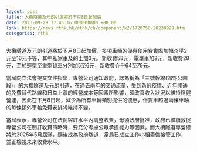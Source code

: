 ```yaml
---
layout: post
title: 大欖隧道及元朗引道將於下月8日起加價
date: 2023-09-29 17:45:16.000000000 +08:00
link: https://news.rthk.hk/rthk/ch/component/k2/1720750-20230929.htm
categories: rthk
---
```


大欖隧道及元朗引道將於下月8日起加價，多項車輛的優惠使用費實際加幅介乎2元至16元不等，其中私家車及的士加3元，新收費58元，電單車加2元，新收費28元，至於輕型至重型貨車分別加5至6元，新收費介乎64至79元。

當局向立法會提交文件指出，專營公司通知政府，認為稱為「三號幹線(郊野公園段)」的大欖隧道及元朗引道，在過去兩年的交通流量，受到新冠疫情、近年開通的免費替代路線和日益上漲的經營成本等因素所影響，須改善收入狀況以維持穩健營運，因此在下月8日起，減少為所有車輛類別提供的優惠，但貨車超過兩條車軸的每條額外車軸免費安排將維持不變。

當局表示，專營公司在法例容許水平內調整收費，毋須政府批准，政府已繼續敦促專營公司在制訂收費策略時，要充分考慮公眾承擔能力等因素。而大欖隧道專營權將於2025年5月屆滿，隨後成為政府隧道，當局已成立工作小組籌備接管工作，並正檢視未來收費水平。
